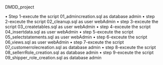 DMDD_project


•	Step 1-execute the script 01_admincreation.sql as database admin
•	step 2-exceute the script 02_cleanup.sql as user webAdmin
•	step 3-exceute the script 03_createtables.sql as user webAdmin
•	step 4-exceute the script 04_insertdata.sql as user webAdmin
•	step 5-exceute the script 05_selectstatements.sql as user webAdmin
•	step 6-exceute the script 06_views.sql as user webAdmin
•	step 7-exceute the script 07_customerrolecreation.sql as database admin
•	step 8-exceute the script 08_sellerrRole_creation.sql as database admin
•	step 9-exceute the script 09_shipper_role_creation.sql as database admin



